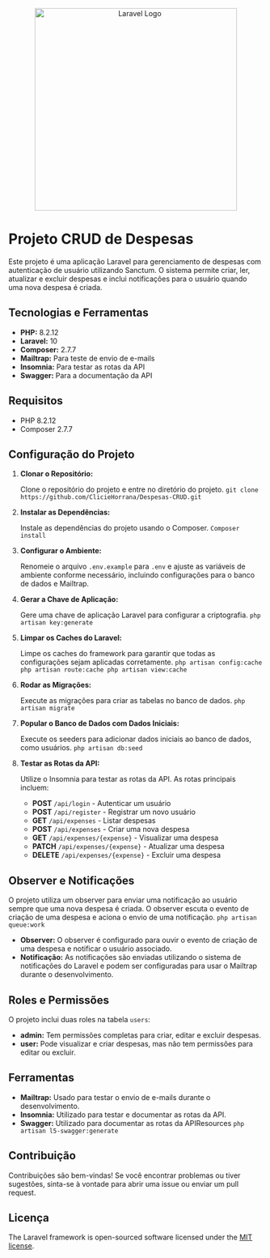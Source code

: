 <p align="center"><a href="https://laravel.com" target="_blank"><img src="https://raw.githubusercontent.com/laravel/art/master/logo-lockup/5%20SVG/2%20CMYK/1%20Full%20Color/laravel-logolockup-cmyk-red.svg" width="400" alt="Laravel Logo"></a></p>

# Projeto CRUD de Despesas

Este projeto é uma aplicação Laravel para gerenciamento de despesas com autenticação de usuário utilizando Sanctum. O sistema permite criar, ler, atualizar e excluir despesas e inclui notificações para o usuário quando uma nova despesa é criada.

## Tecnologias e Ferramentas

- **PHP:** 8.2.12
- **Laravel:** 10
- **Composer:** 2.7.7
- **Mailtrap:** Para teste de envio de e-mails
- **Insomnia:** Para testar as rotas da API
- **Swagger:** Para a documentação da API

## Requisitos

- PHP 8.2.12
- Composer 2.7.7

## Configuração do Projeto

1. **Clonar o Repositório:**

   Clone o repositório do projeto e entre no diretório do projeto.
   `git clone https://github.com/ClicieHorrana/Despesas-CRUD.git`

2. **Instalar as Dependências:**

   Instale as dependências do projeto usando o Composer.
   `Composer install`

3. **Configurar o Ambiente:**

   Renomeie o arquivo `.env.example` para `.env` e ajuste as variáveis de ambiente conforme necessário, incluindo configurações para o banco de dados e Mailtrap.

4. **Gerar a Chave de Aplicação:**

   Gere uma chave de aplicação Laravel para configurar a criptografia.
   `php artisan key:generate`

5. **Limpar os Caches do Laravel:**

   Limpe os caches do framework para garantir que todas as configurações sejam aplicadas corretamente.
   `php artisan config:cache
    php artisan route:cache
    php artisan view:cache
    `

6. **Rodar as Migrações:**

   Execute as migrações para criar as tabelas no banco de dados.
    `php artisan migrate`
    
7. **Popular o Banco de Dados com Dados Iniciais:**

   Execute os seeders para adicionar dados iniciais ao banco de dados, como usuários.
    `php artisan db:seed`
    
8. **Testar as Rotas da API:**
    
   Utilize o Insomnia para testar as rotas da API. As rotas principais incluem:

   - **POST** `/api/login` - Autenticar um usuário
   - **POST** `/api/register` - Registrar um novo usuário
   - **GET** `/api/expenses` - Listar despesas
   - **POST** `/api/expenses` - Criar uma nova despesa
   - **GET** `/api/expenses/{expense}` - Visualizar uma despesa
   - **PATCH** `/api/expenses/{expense}` - Atualizar uma despesa
   - **DELETE** `/api/expenses/{expense}` - Excluir uma despesa

## Observer e Notificações

O projeto utiliza um observer para enviar uma notificação ao usuário sempre que uma nova despesa é criada. O observer escuta o evento de criação de uma despesa e aciona o envio de uma notificação.
    `php artisan queue:work`
- **Observer:** O observer é configurado para ouvir o evento de criação de uma despesa e notificar o usuário associado.
- **Notificação:** As notificações são enviadas utilizando o sistema de notificações do Laravel e podem ser configuradas para usar o Mailtrap durante o desenvolvimento.

## Roles e Permissões

O projeto inclui duas roles na tabela `users`:

- **admin:** Tem permissões completas para criar, editar e excluir despesas.
- **user:** Pode visualizar e criar despesas, mas não tem permissões para editar ou excluir.

## Ferramentas

- **Mailtrap:** Usado para testar o envio de e-mails durante o desenvolvimento.
- **Insomnia:** Utilizado para testar e documentar as rotas da API.
- **Swagger:** Utilizado para documentar as rotas da APIResources
  `php artisan l5-swagger:generate`

## Contribuição

Contribuições são bem-vindas! Se você encontrar problemas ou tiver sugestões, sinta-se à vontade para abrir uma issue ou enviar um pull request.

## Licença

The Laravel framework is open-sourced software licensed under the [MIT license](https://opensource.org/licenses/MIT).

